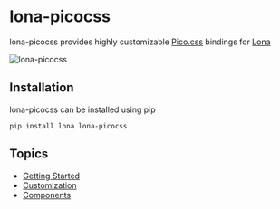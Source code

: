 # lona-picocss

lona-picocss provides highly customizable [Pico.css](https://picocss.com/) bindings for [Lona](https://lona-web.org)

![lona-picocss](doc/screenshots/settings.png)


## Installation

lona-picocss can be installed using pip

```
pip install lona lona-picocss
```


## Topics

 - [Getting Started](doc/getting-started.md)
 - [Customization](doc/customization.md)
 - [Components](doc/components.md)
